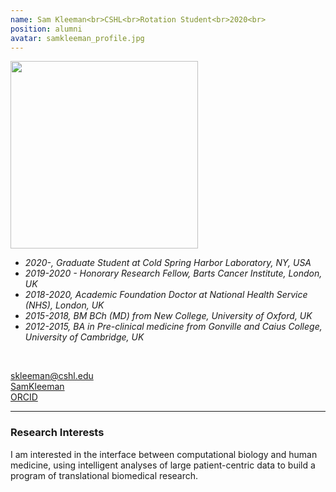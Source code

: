```yaml
---
name: Sam Kleeman<br>CSHL<br>Rotation Student<br>2020<br>
position: alumni
avatar: samkleeman_profile.jpg
---
```


<img width="300" src="{{site.baseurl}}/images/people/{{page.avatar}}" data-action="zoom">
<br>

- _2020-, Graduate Student at Cold Spring Harbor Laboratory, NY, USA_ <br>
- _2019-2020 - Honorary Research Fellow, Barts Cancer Institute, London, UK_ <br>
- _2018-2020, Academic Foundation Doctor at National Health Service (NHS), London, UK_ <br>
- _2015-2018, BM BCh (MD) from New College, University of Oxford, UK_ <br>
- _2012-2015, BA in Pre-clinical medicine from Gonville and Caius College, University of Cambridge, UK_ <br>
<br>

<a href="mailto:skleeman@cshl.edu"><i class="fa fa-envelope-o"></i> skleeman@cshl.edu</a><br>
<a href="https://www.linkedin.com/in/sam-kleeman-761025122/"><i class="fa fa-linkedin-square"></i> SamKleeman</a><br>
<a href="http://orcid.org/0000-0003-1720-8804"><i class="fab fa-orcid"></i> ORCID </a><br>

<hr>

### Research Interests

I am interested in the interface between computational biology and human medicine, using intelligent analyses of large patient-centric data to build a program of translational biomedical research.
<br>
<br>
<br>

&nbsp;
&nbsp;
&nbsp;
&nbsp;
&nbsp;
&nbsp;
&nbsp;
&nbsp;
&nbsp;
&nbsp;
&nbsp;
&nbsp;
&nbsp;
&nbsp;
&nbsp;
&nbsp;
&nbsp;
&nbsp;
&nbsp;
&nbsp;
&nbsp;
&nbsp;
&nbsp;
&nbsp;


